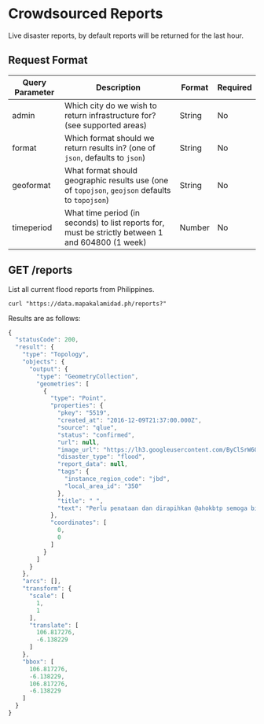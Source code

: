 # Crowdsourced Reports

Live disaster reports, by default reports will be returned for the last hour.

## Request Format

| Query Parameter | Description                                                                                       | Format | Required |
| --------------- | ------------------------------------------------------------------------------------------------- | ------ | -------- |
| admin           | Which city do we wish to return infrastructure for? (see supported areas)                         | String | No       |
| format          | Which format should we return results in? (one of `json`, defaults to `json`)                     | String | No       |
| geoformat       | What format should geographic results use (one of `topojson`, `geojson` defaults to `topojson`)   | String | No       |
| timeperiod      | What time period (in seconds) to list reports for, must be strictly between 1 and 604800 (1 week) | Number | No       |

## GET /reports

List all current flood reports from Philippines.

```
curl "https://data.mapakalamidad.ph/reports?"
```

Results are as follows:

```javascript
{
  "statusCode": 200,
  "result": {
    "type": "Topology",
    "objects": {
      "output": {
        "type": "GeometryCollection",
        "geometries": [
          {
            "type": "Point",
            "properties": {
              "pkey": "5519",
              "created_at": "2016-12-09T21:37:00.000Z",
              "source": "qlue",
              "status": "confirmed",
              "url": null,
              "image_url": "https://lh3.googleusercontent.com/ByClSrW6QhFkBxUhZo0rFt6eiVdvnEHisSzsgjaC9KxdGAQ6CYksTZRA1rcNP9cBGZiv6s4Vp5D8NzkAjPyrBs6c6R4h=s480-c",
              "disaster_type": "flood",
              "report_data": null,
              "tags": {
                "instance_region_code": "jbd",
                "local_area_id": "350"
              },
              "title": " ",
              "text": "Perlu penataan dan dirapihkan @ahokbtp semoga bisa lbh baik, bersih dan teratur"
            },
            "coordinates": [
              0,
              0
            ]
          }
        ]
      }
    },
    "arcs": [],
    "transform": {
      "scale": [
        1,
        1
      ],
      "translate": [
        106.817276,
        -6.138229
      ]
    },
    "bbox": [
      106.817276,
      -6.138229,
      106.817276,
      -6.138229
    ]
  }
}
```
